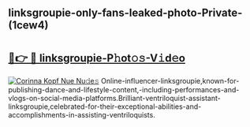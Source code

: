 ## linksgroupie-only-fans​-leaked-photo​-Private-(1cew4)


# <h2><a href="https://mediaupload.pro?title=linksgroupie&ref=git">🔗👉 🔴 linksgroupie-P𝚑ot𝚘𝚜-V𝚒d𝚎o</a></h2>

[![Corinna Kopf Nue Nu𝚍e𝚜](https://i.imgur.com/0qMVB7G.gif)](https://mediaupload.pro?title=linksgroupie&ref=git)
Online-influencer-linksgroupie,known-for-publishing-dance-and-lifestyle-content,-including-performances-and-vlogs-on-social-media-platforms.Brilliant-ventriloquist-assistant-linksgroupie,celebrated-for-their-exceptional-abilities-and-accomplishments-in-assisting-ventriloquists.  